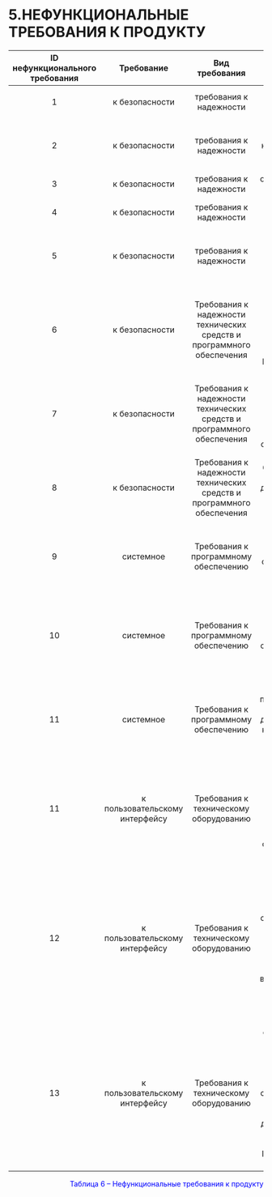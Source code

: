# 5.НЕФУНКЦИОНАЛЬНЫЕ ТРЕБОВАНИЯ К ПРОДУКТУ

|**ID нефункционального требования**| **Требование**|**Вид требования**|**Комментарии**|
|:------: | :-----: | :-----: | :----: | 
|1 | к безопасности| требования к надежности |предусмотреть контроль вводимой информации |
|2 | к безопасности| требования к надежности |предусмотреть блокировку некорректных действий пользователя при работе с системой|
|3 | к безопасности| требования к надежности |обеспечить целостность хранимой информации|
|4 | к безопасности| требования к надежности |предусмотреть возможность отказа и поломки системы|
|5 | к безопасности| требования к надежности |критические ошибки в подсистемах организации, не выявленные при отладке и испытаниях|
|6 | к безопасности| Требования к надежности технических средств и программного обеспечения|С целью обеспечения надежности хранения данных, система должна иметь возможность дублировать самые важные данные в резервных хранилищах данных|
|7 | к безопасности| Требования к надежности технических средств и программного обеспечения |С целью повышения отказоустойчивости, система должна иметь возможность переключиться на резервные сервера, в случае отказа основных|
|8 | к безопасности| Требования к надежности технических средств и программного обеспечения |С целью обеспечения бесперебойной работы автосалона, система должна иметь средства, для автоматического устранения проблем с АС|
|9 | системное| Требования к программному обеспечению |Серверное ПО должно иметь возможность установки на операционные системы под управление Windows и Linux|
|10| системное| Требования к программному обеспечению |Клиентское мобильное приложение должно иметь возможность установки на устройства с операционной системой Android версией не ниже 4.4.4 KitKat и IOS не ниже версии 7.1.2.|
|11| системное| Требования к программному обеспечению |Клиентское веб-приложение требует для запуска браузеры на движке Chromium, такие как «Opera», «Chrome», «Microsoft Edge», «Яндекс.Браузер»|
|11| к пользовательскому интерфейсу| Требования к техническому оборудованию |Минимальные требования для смартфона:2ГБ оперативной памяти;32ГБ внутренний памяти; Процессор Qualcomm Snapdragon от 600 серии или аналогичный ему Apple A6.|
|12| к пользовательскому интерфейсу| Требования к техническому оборудованию |Минимальные требования для пользовательского ПК:Компьютер с под управлением операционной системой Windows 7 home basic x64 или Ubuntu 12.04 LTS;2ГБ оперативной памяти;Видеокарта с 256МБ видеопамяти;Процессор Intel Pentium 4 или Athlon 750;Жесткий диск на 64ГБ памяти.|
|13| к пользовательскому интерфейсу| Требования к техническому оборудованию |Для взаимодействия сотрудника с системой необходим ПК. Минимальные требования к ПК:Компьютер под управлением операционной системой Windows 10 1909 или Ubuntu 20.04 LTS;SSD для хранения данных на 120ГБ;Оперативная память 8ГБ;Процессор Intel от 7 поколения или AMD Ryzen (от Zen+).|

<p align="right"><font  color="blue">Таблица 6 – Нефункциональные требования к продукту</font> </color blue></p>